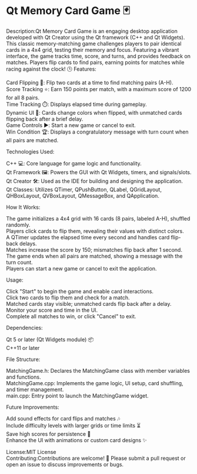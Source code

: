 # Qt Memory Card Game 🃏
Description:Qt Memory Card Game is an engaging desktop application developed with Qt Creator using the Qt framework (C++ and Qt Widgets). This classic memory-matching game challenges players to pair identical cards in a 4x4 grid, testing their memory and focus. Featuring a vibrant interface, the game tracks time, score, and turns, and provides feedback on matches. Players flip cards to find pairs, earning points for matches while racing against the clock! 🕒
Features:  

Card Flipping 🔄: Flip two cards at a time to find matching pairs (A-H).  
Score Tracking ⭐: Earn 150 points per match, with a maximum score of 1200 for all 8 pairs.  
Time Tracking ⏱️: Displays elapsed time during gameplay.  
Dynamic UI 🎨: Cards change colors when flipped, with unmatched cards flipping back after a brief delay.  
Game Controls ▶️: Start a new game or cancel to exit.  
Win Condition 🏆: Displays a congratulatory message with turn count when all pairs are matched.

Technologies Used:  

C++ 💻: Core language for game logic and functionality.  
Qt Framework 🖼️: Powers the GUI with Qt Widgets, timers, and signals/slots.  
Qt Creator 🛠️: Used as the IDE for building and designing the application.  
Qt Classes: Utilizes QTimer, QPushButton, QLabel, QGridLayout, QHBoxLayout, QVBoxLayout, QMessageBox, and QApplication.

How It Works:  

The game initializes a 4x4 grid with 16 cards (8 pairs, labeled A-H), shuffled randomly.  
Players click cards to flip them, revealing their values with distinct colors.  
A QTimer updates the elapsed time every second and handles card flip-back delays.  
Matches increase the score by 150; mismatches flip back after 1 second.  
The game ends when all pairs are matched, showing a message with the turn count.  
Players can start a new game or cancel to exit the application.

Usage:  

Click "Start" to begin the game and enable card interactions.  
Click two cards to flip them and check for a match.  
Matched cards stay visible; unmatched cards flip back after a delay.  
Monitor your score and time in the UI.  
Complete all matches to win, or click "Cancel" to exit.

Dependencies:  

Qt 5 or later (Qt Widgets module) 📦  
C++11 or later

File Structure:  

MatchingGame.h: Declares the MatchingGame class with member variables and functions.  
MatchingGame.cpp: Implements the game logic, UI setup, card shuffling, and timer management.  
main.cpp: Entry point to launch the MatchingGame widget.

Future Improvements:  

Add sound effects for card flips and matches 🎶  
Include difficulty levels with larger grids or time limits ⏳  
Save high scores for persistence 🥇  
Enhance the UI with animations or custom card designs ✨

License:MIT License  
Contributing:Contributions are welcome! 🙌 Please submit a pull request or open an issue to discuss improvements or bugs.
